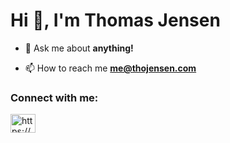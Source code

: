 <h1 align="left">Hi 👋, I'm Thomas Jensen</h1>

- 💬 Ask me about **anything!**

- 📫 How to reach me **me@thojensen.com**

<h3 align="left">Connect with me:</h3>
<p align="left">
<a href="https://linkedin.com/in/https://www.linkedin.com/in/thomas-jensen-75a488208/" target="blank"><img align="center" src="https://raw.githubusercontent.com/rahuldkjain/github-profile-readme-generator/master/src/images/icons/Social/linked-in-alt.svg" alt="https://www.linkedin.com/in/thomas-jensen-75a488208/" height="30" width="40" /></a>
</p>
